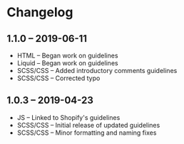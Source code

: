# Changelog

## 1.1.0 – 2019-06-11
* HTML – Began work on guidelines
* Liquid – Began work on guidelines
* SCSS/CSS – Added introductory comments guidelines
* SCSS/CSS – Corrected typo

## 1.0.3 – 2019-04-23
* JS – Linked to Shopify's guidelines
* SCSS/CSS – Initial release of updated guidelines
* SCSS/CSS – Minor formatting and naming fixes